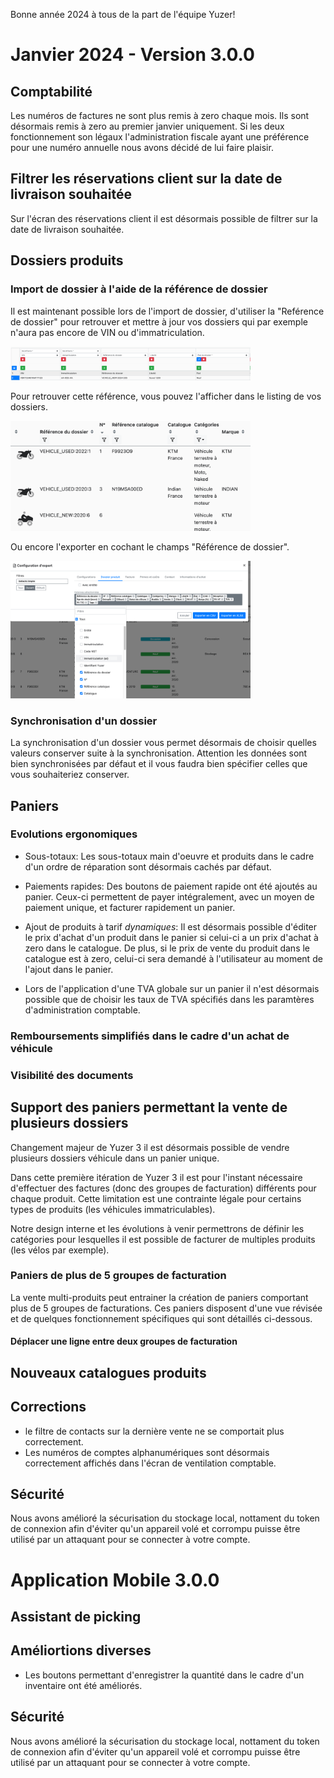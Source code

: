 Bonne année 2024 à tous de la part de l'équipe Yuzer!

# Janvier 2024 - Version 3.0.0

## Comptabilité

Les numéros de factures ne sont plus remis à zero chaque mois. Ils sont désormais remis à zero au premier janvier uniquement.
Si les deux fonctionnement son légaux l'administration fiscale ayant une préférence pour une numéro annuelle nous avons décidé de lui faire plaisir.

## Filtrer les réservations client sur la date de livraison souhaitée

Sur l'écran des réservations client il est désormais possible de filtrer sur la date de livraison souhaitée.

## Dossiers produits

### Import de dossier à l'aide de la référence de dossier

Il est maintenant possible lors de l'import de dossier, d'utiliser la "Reférence de dossier"
pour retrouver et mettre à jour vos dossiers qui par exemple n'aura pas encore de VIN ou d'immatriculation.

<img width="384" src="https://raw.githubusercontent.com/yuzer-software/release-notes/master/release-notes/3.0.0/dealer-file-ref/import.png"/>

Pour retrouver cette référence, vous pouvez l'afficher dans le listing de vos dossiers.

<img width="384" src="https://raw.githubusercontent.com/yuzer-software/release-notes/master/release-notes/3.0.0/dealer-file-ref/listing.png"/>

Ou encore l'exporter en cochant le champs "Référence de dossier".

<img width="384" src="https://raw.githubusercontent.com/yuzer-software/release-notes/master/release-notes/3.0.0/dealer-file-ref/export.png"/>

### Synchronisation d'un dossier

La synchronisation d'un dossier vous permet désormais de choisir quelles valeurs conserver suite à la synchronisation.
Attention les données sont bien synchronisées par défaut et il vous faudra bien spécifier celles que vous souhaiteriez conserver.

## Paniers

### Evolutions ergonomiques

- Sous-totaux:
  Les sous-totaux main d'oeuvre et produits dans le cadre d'un ordre de réparation sont désormais cachés par défaut.

- Paiements rapides:
  Des boutons de paiement rapide ont été ajoutés au panier. Ceux-ci permettent de payer intégralement, avec un moyen de paiement unique, et facturer rapidement un panier.

- Ajout de produits à tarif _dynamiques_:
  Il est désormais possible d'éditer le prix d'achat d'un produit dans le panier si celui-ci a un prix d'achat à zero dans le catalogue.
  De plus, si le prix de vente du produit dans le catalogue est à zero, celui-ci sera demandé à l'utilisateur au moment de l'ajout dans le panier.

- Lors de l'application d'une TVA globale sur un panier il n'est désormais possible que de choisir les taux de TVA spécifiés dans les paramtères d'administration comptable.

### Remboursements simplifiés dans le cadre d'un achat de véhicule

### Visibilité des documents

## Support des paniers permettant la vente de plusieurs dossiers

Changement majeur de Yuzer 3 il est désormais possible de vendre plusieurs dossiers véhicule dans un panier unique.

Dans cette première itération de Yuzer 3 il est pour l'instant nécessaire d'effectuer des factures (donc des groupes de facturation) différents pour chaque produit. Cette limitation est une contrainte légale pour certains types de produits (les véhicules immatriculables).

Notre design interne et les évolutions à venir permettrons de définir les catégories pour lesquelles il est possible de facturer de multiples produits (les vélos par exemple).

### Paniers de plus de 5 groupes de facturation

La vente multi-produits peut entrainer la création de paniers comportant plus de 5 groupes de facturations. Ces paniers disposent d'une vue révisée et de quelques fonctionnement spécifiques qui sont détaillés ci-dessous.

#### Déplacer une ligne entre deux groupes de facturation

## Nouveaux catalogues produits

## Corrections

- le filtre de contacts sur la dernière vente ne se comportait plus correctement.
- Les numéros de comptes alphanumériques sont désormais correctement affichés dans l'écran de ventilation comptable.

## Sécurité

Nous avons amélioré la sécurisation du stockage local, nottament du token de connexion afin d'éviter qu'un appareil volé et corrompu puisse être utilisé par un attaquant pour se connecter à votre compte.

# Application Mobile 3.0.0

## Assistant de picking

## Améliortions diverses

- Les boutons permettant d'enregistrer la quantité dans le cadre d'un inventaire ont été améliorés.

## Sécurité

Nous avons amélioré la sécurisation du stockage local, nottament du token de connexion afin d'éviter qu'un appareil volé et corrompu puisse être utilisé par un attaquant pour se connecter à votre compte.
